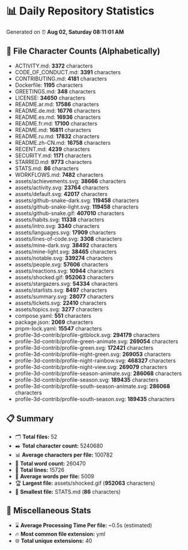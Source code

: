 # 📊 Daily Repository Statistics
Generated on ⏰ **Aug 02, Saturday 08:11:01 AM**

## 📂 File Character Counts (Alphabetically)
- ACTIVITY.md: **3372** characters
- CODE_OF_CONDUCT.md: **3391** characters
- CONTRIBUTING.md: **4181** characters
- Dockerfile: **1195** characters
- GREETINGS.md: **348** characters
- LICENSE: **34650** characters
- README.ar.md: **17586** characters
- README.de.md: **16776** characters
- README.es.md: **16936** characters
- README.fr.md: **17100** characters
- README.md: **16811** characters
- README.ru.md: **17832** characters
- README.zh-CN.md: **16758** characters
- RECENT.md: **4239** characters
- SECURITY.md: **1171** characters
- STARRED.md: **9773** characters
- STATS.md: **86** characters
- WORKFLOWS.md: **7482** characters
- assets/achievements.svg: **38666** characters
- assets/activity.svg: **23764** characters
- assets/default.svg: **42017** characters
- assets/github-snake-dark.svg: **119458** characters
- assets/github-snake-light.svg: **119458** characters
- assets/github-snake.gif: **407010** characters
- assets/habits.svg: **11338** characters
- assets/intro.svg: **3340** characters
- assets/languages.svg: **17909** characters
- assets/lines-of-code.svg: **3308** characters
- assets/mine-dark.svg: **38492** characters
- assets/mine-light.svg: **38465** characters
- assets/notable.svg: **339274** characters
- assets/people.svg: **57606** characters
- assets/reactions.svg: **10944** characters
- assets/shocked.gif: **952063** characters
- assets/stargazers.svg: **54334** characters
- assets/starlists.svg: **8497** characters
- assets/summary.svg: **28077** characters
- assets/tickets.svg: **22410** characters
- assets/topics.svg: **3277** characters
- compose.yaml: **551** characters
- package.json: **2069** characters
- pnpm-lock.yaml: **15547** characters
- profile-3d-contrib/profile-gitblock.svg: **294179** characters
- profile-3d-contrib/profile-green-animate.svg: **269054** characters
- profile-3d-contrib/profile-green.svg: **172421** characters
- profile-3d-contrib/profile-night-green.svg: **269053** characters
- profile-3d-contrib/profile-night-rainbow.svg: **468327** characters
- profile-3d-contrib/profile-night-view.svg: **269079** characters
- profile-3d-contrib/profile-season-animate.svg: **286068** characters
- profile-3d-contrib/profile-season.svg: **189435** characters
- profile-3d-contrib/profile-south-season-animate.svg: **286068** characters
- profile-3d-contrib/profile-south-season.svg: **189435** characters

## 📋 Summary
- 🗂️ **Total files:** 52
- ✒️ **Total character count:** 5240680
- 📊 **Average characters per file:** 100782
- 📝 **Total word count:** 260470
- 🧾 **Total lines:** 15726
- 📐 **Average words per file:** 5009
- 🏆 **Largest file:** assets/shocked.gif (**952063** characters)
- 🥉 **Smallest file:** STATS.md (**86** characters)

## 🌟 Miscellaneous Stats
- ⌛ **Average Processing Time Per file:** ~0.5s (estimated)
- 🔥 **Most common file extension:** yml
- 🌐 **Total unique extensions:** 40
